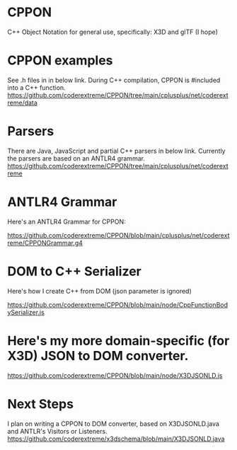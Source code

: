 # CPPON
C++ Object Notation for general use, specifically: X3D and glTF (I hope)

# CPPON examples

See .h files in in below link.  During C++ compilation, CPPON is #included into a C++ function.
https://github.com/coderextreme/CPPON/tree/main/cplusplus/net/coderextreme/data

# Parsers

There are Java, JavaScript and partial C++ parsers in below link.  Currently the parsers are based on an ANTLR4 grammar.
https://github.com/coderextreme/CPPON/tree/main/cplusplus/net/coderextreme

# ANTLR4 Grammar

Here's an ANTLR4 Grammar for CPPON:

https://github.com/coderextreme/CPPON/blob/main/cplusplus/net/coderextreme/CPPONGrammar.g4

# DOM to C++ Serializer

Here's how I create C++ from DOM (json parameter is ignored)

https://github.com/coderextreme/CPPON/blob/main/node/CppFunctionBodySerializer.js

# Here's my more domain-specific (for X3D) JSON to DOM converter.

https://github.com/coderextreme/CPPON/blob/main/node/X3DJSONLD.js

# Next Steps

I plan on writing a CPPON to DOM converter, based on X3DJSONLD.java and ANTLR's Visitors or Listeners.
https://github.com/coderextreme/x3dschema/blob/main/X3DJSONLD.java
